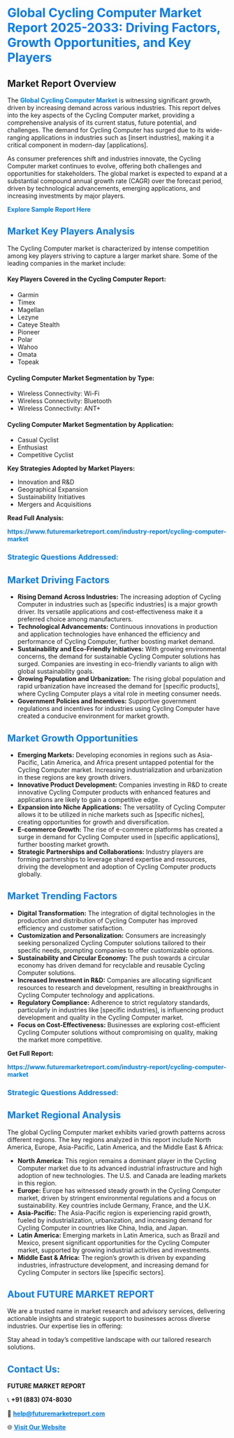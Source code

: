 <h1 style="color: #007BFF;">Global Cycling Computer Market Report 2025-2033: Driving Factors, Growth Opportunities, and Key Players</h1>

<section id="overview">
<h2>Market Report Overview</h2>
<p>The <a href="https://www.futuremarketreport.com/industry-report/cycling-computer-market" style="color: #007BFF; text-decoration: none;"><strong>Global Cycling Computer Market</strong></a> is witnessing significant growth, driven by increasing demand across various industries. This report delves into the key aspects of the Cycling Computer market, providing a comprehensive analysis of its current status, future potential, and challenges. The demand for Cycling Computer has surged due to its wide-ranging applications in industries such as [insert industries], making it a critical component in modern-day [applications].</p>
<p>As consumer preferences shift and industries innovate, the Cycling Computer market continues to evolve, offering both challenges and opportunities for stakeholders. The global market is expected to expand at a substantial compound annual growth rate (CAGR) over the forecast period, driven by technological advancements, emerging applications, and increasing investments by major players.</p>
</section>

<section id="overview">
<p><a href="https://www.futuremarketreport.com/request-sample/reportId=52209" style="color: #007BFF; text-decoration: none;"><strong>Explore Sample Report Here</strong></a></p>
</section>

<section id="key-players">
<h2 style="color: #007BFF;">Market Key Players Analysis</h2>
<p>The Cycling Computer market is characterized by intense competition among key players striving to capture a larger market share. Some of the leading companies in the market include:</p>
<h4>Key Players Covered in the Cycling Computer Report:</h4>
<ul><li>Garmin</li><li>Timex</li><li>Magellan</li><li>Lezyne</li><li>Cateye Stealth</li><li>Pioneer</li><li>Polar</li><li>Wahoo</li><li>Omata</li><li>Topeak</li></ul>
<h4>Cycling Computer Market Segmentation by Type:</h4>
<ul><li>Wireless Connectivity: Wi-Fi</li><li>Wireless Connectivity: Bluetooth</li><li>Wireless Connectivity: ANT+</li></ul>

<h4>Cycling Computer Market Segmentation by Application:</h4>
<ul><li>Casual Cyclist</li><li>Enthusiast</li><li>Competitive Cyclist</li></ul>
<p><strong>Key Strategies Adopted by Market Players:</strong></p>
<ul>
<li>Innovation and R&D</li>
<li>Geographical Expansion</li>
<li>Sustainability Initiatives</li>
<li>Mergers and Acquisitions</li>
</ul>
</section>

<section>
<p><strong>Read Full Analysis: </strong></p><a href="https://www.futuremarketreport.com/industry-report/cycling-computer-market" style="color: #007BFF; text-decoration: none;"><strong>https://www.futuremarketreport.com/industry-report/cycling-computer-market</strong></a>
<h3 style="color: #007BFF;">Strategic Questions Addressed:</h3>
</section>

<section id="driving-factors">
<h2 style="color: #007BFF;">Market Driving Factors</h2>
<ul>
<li><strong>Rising Demand Across Industries:</strong> The increasing adoption of Cycling Computer in industries such as [specific industries] is a major growth driver. Its versatile applications and cost-effectiveness make it a preferred choice among manufacturers.</li>
<li><strong>Technological Advancements:</strong> Continuous innovations in production and application technologies have enhanced the efficiency and performance of Cycling Computer, further boosting market demand.</li>
<li><strong>Sustainability and Eco-Friendly Initiatives:</strong> With growing environmental concerns, the demand for sustainable Cycling Computer solutions has surged. Companies are investing in eco-friendly variants to align with global sustainability goals.</li>
<li><strong>Growing Population and Urbanization:</strong> The rising global population and rapid urbanization have increased the demand for [specific products], where Cycling Computer plays a vital role in meeting consumer needs.</li>
<li><strong>Government Policies and Incentives:</strong> Supportive government regulations and incentives for industries using Cycling Computer have created a conducive environment for market growth.</li>
</ul>
</section>

<section id="growth-opportunities">
<h2 style="color: #007BFF;">Market Growth Opportunities</h2>
<ul>
<li><strong>Emerging Markets:</strong> Developing economies in regions such as Asia-Pacific, Latin America, and Africa present untapped potential for the Cycling Computer market. Increasing industrialization and urbanization in these regions are key growth drivers.</li>
<li><strong>Innovative Product Development:</strong> Companies investing in R&D to create innovative Cycling Computer products with enhanced features and applications are likely to gain a competitive edge.</li>
<li><strong>Expansion into Niche Applications:</strong> The versatility of Cycling Computer allows it to be utilized in niche markets such as [specific niches], creating opportunities for growth and diversification.</li>
<li><strong>E-commerce Growth:</strong> The rise of e-commerce platforms has created a surge in demand for Cycling Computer used in [specific applications], further boosting market growth.</li>
<li><strong>Strategic Partnerships and Collaborations:</strong> Industry players are forming partnerships to leverage shared expertise and resources, driving the development and adoption of Cycling Computer products globally.</li>
</ul>
</section>

<section id="trending-factors">
<h2 style="color: #007BFF;">Market Trending Factors</h2>
<ul>
<li><strong>Digital Transformation:</strong> The integration of digital technologies in the production and distribution of Cycling Computer has improved efficiency and customer satisfaction.</li>
<li><strong>Customization and Personalization:</strong> Consumers are increasingly seeking personalized Cycling Computer solutions tailored to their specific needs, prompting companies to offer customizable options.</li>
<li><strong>Sustainability and Circular Economy:</strong> The push towards a circular economy has driven demand for recyclable and reusable Cycling Computer solutions.</li>
<li><strong>Increased Investment in R&D:</strong> Companies are allocating significant resources to research and development, resulting in breakthroughs in Cycling Computer technology and applications.</li>
<li><strong>Regulatory Compliance:</strong> Adherence to strict regulatory standards, particularly in industries like [specific industries], is influencing product development and quality in the Cycling Computer market.</li>
<li><strong>Focus on Cost-Effectiveness:</strong> Businesses are exploring cost-efficient Cycling Computer solutions without compromising on quality, making the market more competitive.</li>
</ul>
</section>

<section>
<p><strong>Get Full Report: </strong></p><a href="https://www.futuremarketreport.com/industry-report/cycling-computer-market" style="color: #007BFF; text-decoration: none;"><strong>https://www.futuremarketreport.com/industry-report/cycling-computer-market</strong></a>
<h3 style="color: #007BFF;">Strategic Questions Addressed:</h3>
</section>


<section id="regional-analysis">
<h2 style="color: #007BFF;">Market Regional Analysis</h2>
<p>The global Cycling Computer market exhibits varied growth patterns across different regions. The key regions analyzed in this report include North America, Europe, Asia-Pacific, Latin America, and the Middle East & Africa:</p>
<ul>
<li><strong>North America:</strong> This region remains a dominant player in the Cycling Computer market due to its advanced industrial infrastructure and high adoption of new technologies. The U.S. and Canada are leading markets in this region.</li>
<li><strong>Europe:</strong> Europe has witnessed steady growth in the Cycling Computer market, driven by stringent environmental regulations and a focus on sustainability. Key countries include Germany, France, and the U.K.</li>
<li><strong>Asia-Pacific:</strong> The Asia-Pacific region is experiencing rapid growth, fueled by industrialization, urbanization, and increasing demand for Cycling Computer in countries like China, India, and Japan.</li>
<li><strong>Latin America:</strong> Emerging markets in Latin America, such as Brazil and Mexico, present significant opportunities for the Cycling Computer market, supported by growing industrial activities and investments.</li>
<li><strong>Middle East & Africa:</strong> The region’s growth is driven by expanding industries, infrastructure development, and increasing demand for Cycling Computer in sectors like [specific sectors].</li>
</ul>
</section>

<footer>
<h2 style="color: #007BFF;">About FUTURE MARKET REPORT</h2>
<p>We are a trusted name in market research and advisory services, delivering actionable insights and strategic support to businesses across diverse industries. Our expertise lies in offering:</p>

<p>Stay ahead in today’s competitive landscape with our tailored research solutions.</p>

<h2 style="color: #007BFF;">Contact Us:</h2>
<p><strong>FUTURE MARKET REPORT</strong></p>
<p>📞 <strong>+91 (883) 074-8030</strong></p>
<p>📧 <strong><a href="mailto:help@futuremarketreport.com" style="color: #007BFF;">help@futuremarketreport.com</a></strong></p>
<p>🌐 <strong><a href="https://www.futuremarketreport.com/" style="color: #007BFF;">Visit Our Website</a></strong></p>
</footer>